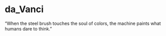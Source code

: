 # da_Vanci
“When the steel brush touches the soul of colors, the machine paints what humans dare to think.”
